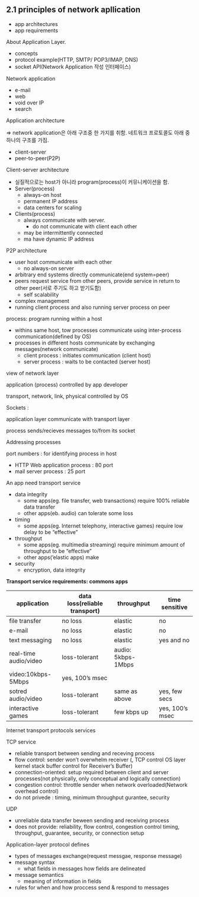 ## 2.1 principles of network apllication

- app architectures
- app requirements

About Application Layer.

- concepts
- protocol example(HTTP, SMTP/ POP3/IMAP, DNS)
- socket API(Network Application 작성 인터페이스)

Network application

- e-mail
- web
- void over IP
- search

Application architecture 

⇒ network application은 아래 구조중 한 가지를 취함. 네트워크 프로토콜도 아래 중 하나의 구조를 가짐.

- client-server
- peer-to-peer(P2P)

Client-server architecture

- 실질적으로는 host가 아니라 program(process)이 커뮤니케이션을 함.
- Server(process)
    - always-on host
    - permanent IP address
    - data centers for scaling
- Clients(process)
    - always communicate with server.
        - do not communicate with client each other
    - may be intermittently connected
    - ma have dynamic IP address

P2P architecture

- user host communicate with each other
    - no always-on server
- arbitrary end systems directly communicate(end system=peer)
- peers request service from other peers, provide service in return to other peer(서로 주기도 하고 받기도함)
    - self scalability
- complex management
- running client process and also running server process on peer

process: program running within a host

- withins same host, tow processes communicate using inter-process communication(defined by OS)
- processes in different hosts communicate by exchanging messages(network communicate)
    - client process : initiates communication (client host)
    - server process : waits to be contacted (server host)

view of network layer

application (process) controlled by app developer

transport, network, link, physical controlled by OS

Sockets : 

application layer communicate with transport layer

process sends/recieves messages to/from its socket

Addressing processes

port numbers : for identifying process in host

- HTTP Web application process : 80 port
- mail server process : 25 port

An app need transport service

- data integrity
    - some apps(eg. file transfer, web transactions) require 100% reliable data transfer
    - other apps(eb. audio) can tolerate some loss
- timing
    - some apps(eg. Internet telephony, interactive games) require low delay to be “effective”
- throughput
    - some apps(eg. multimedia streaming) require minimum amount of throughput to be “effective”
    - other apps(’elastic apps) make
- security
    - encryption, data integrity

**Transport service requirements: commons apps**

| application | data loss(reliable transport) | throughput | time sensitive |
| --- | --- | --- | --- |
| file transfer | no loss | elastic | no |
| e-mail | no loss | elastic | no |
| text messaging | no loss | elastic | yes and no |
| real-time audio/video | loss-tolerant | audio: 5kbps-1Mbps
video:10kbps-5Mbps | yes, 100’s msec |
| sotred audio/video | loss-tolerant | same as above | yes, few secs |
| interactive games | loss-tolerant | few kbps up | yes, 100’s msec |

Internet transport protocols services

TCP service
- reliable transport between sending and receving process
- flow control: sender won’t overwhelm receiver (, TCP control OS layer kernel stack buffer control for Receiver’s Buffer)
- connection-oriented: setup required between client and server processes(not physically, only conceptual and logically connection)
- congestion control: throttle sender when network overloaded(Network overhead control)
- do not privede : timing, minimum throughput gurantee, security

UDP
- unreliable data transfer beween sending and receiving process
- does not provide: reliability, flow control, congestion control timing, throughput, guarantee, security, or connection setup

Application-layer protocol defines

- types of messages exchange(request messgae, response message)
- message syntax
    - what fields in messages  how fields are delineated
- message semantics
    - meaning of information in fields
- rules for when and how proccess send & respond to messages
